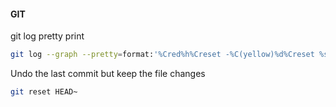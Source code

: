 #### GIT
git log pretty print 
```sh
git log --graph --pretty=format:'%Cred%h%Creset -%C(yellow)%d%Creset %s %Cgreen(%cr) %C(bold blue)<%an>%Creset' --abbrev-commit
```

Undo the last commit but keep the file changes
```sh
git reset HEAD~
```
